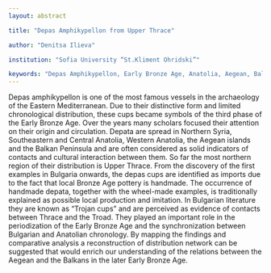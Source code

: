 ```yaml
---
layout: abstract

title: "Depas Amphikypellon from Upper Thrace"

author: "Denitsa Ilieva"

institution: "Sofia University “St.Kliment Ohridski”"

keywords: "Depas Amphikypellon, Early Bronze Age, Anatolia, Aegean, Balkans, Imports"
---
```


Depas amphikypellon is one of the most famous vessels in the
archaeology of the Eastern Mediterranean. Due to their distinctive
form and limited chronological distribution, these cups became symbols
of the third phase of the Early Bronze Age. Over the years many
scholars focused their attention on their origin and
circulation. Depata are spread in Northern Syria, Southeastern and
Central Anatolia, Western Anatolia, the Aegean islands and the Balkan
Peninsula and are often considered as solid indicators of contacts and
cultural interaction between them.  So far the most northern region of
their distribution is Upper Thrace. From the discovery of the first
examples in Bulgaria onwards, the depas cups are identified as imports
due to the fact that local Bronze Age pottery is handmade. The
occurrence of handmade depata, together with the wheel-made examples,
is traditionally explained as possible local production and
imitation. In Bulgarian literature they are known as “Trojan cups” and
are perceived as evidence of contacts between Thrace and the
Troad. They played an important role in the periodization of the Early
Bronze Age and the synchronization between Bulgarian and Anatolian
chronology. By mapping the findings and comparative analysis a
reconstruction of distribution network can be suggested that would
enrich our understanding of the relations between the Aegean and the
Balkans in the later Early Bronze Age.
